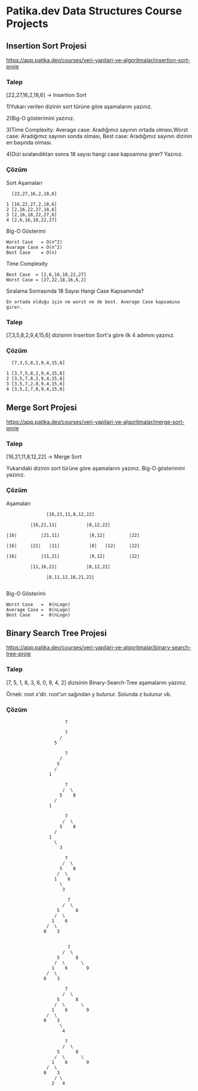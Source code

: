 # Patika.dev Data Structures Course Projects

## Insertion Sort Projesi
https://app.patika.dev/courses/veri-yapilari-ve-algoritmalar/insertion-sort-proje
### Talep
[22,27,16,2,18,6] -> Insertion Sort

1)Yukarı verilen dizinin sort türüne göre aşamalarını yazınız.

2)Big-O gösterimini yazınız.

3)Time Complexity: Average case: Aradığımız sayının ortada olması,Worst case: Aradığımız sayının sonda olması, Best case: Aradığımız sayının dizinin en başında olması.

4)Dizi sıralandıktan sonra 18 sayısı hangi case kapsamına girer? Yazınız.

### Çözüm

Sort Aşamaları
```
  [22,27,16,2,18,6]
  
1 [16,22,27,2,18,6]
2 [2,16,22,27,18,6]
3 [2,16,18,22,27,6]
4 [2,6,16,18,22,27]
```

Big-O Gösterimi
```
Worst Case   = O(n^2)
Avarage Case = O(n^2)
Best Case    = O(n)
```

Time Complexity
 ```
 Best Case  = [2,6,16,18,22,27]
 Worst Case = [27,22,18,16,6,2]
 ```
 
Sıralama Sonrasında 18 Sayısı Hangi Case Kapsamında?
 ```
 En ortada olduğu için ne worst ne de best. Average Case kapsamına girer.
 ```
### Talep
[7,3,5,8,2,9,4,15,6] dizisinin Insertion Sort'a göre ilk 4 adımını yazınız.

### Çözüm
 ```
   [7,3,5,8,2,9,4,15,6]
  
1 [3,7,5,8,2,9,4,15,6]
2 [3,5,7,8,2,9,4,15,6]
3 [3,5,7,2,8,9,4,15,6]
4 [3,5,2,7,8,9,4,15,6]
```

## Merge Sort Projesi
https://app.patika.dev/courses/veri-yapilari-ve-algoritmalar/merge-sort-proje

### Talep
[16,21,11,8,12,22] -> Merge Sort

Yukarıdaki dizinin sort türüne göre aşamalarını yazınız.
Big-O gösterimini yazınız.

### Çözüm

Aşamaları
 ```
                [16,21,11,8,12,22]
 
          |16,21,11|           |8,12,22|
 
|16|         |21,11|           |8,12|         |22|
 
|16|     |21|   |11|           |8|   |12|     |22|
 
|16|         |11,21|           |8,12|         |22|
 
          |11,16,21|           |8,12,22|
 
                |8,11,12,16,21,22|
 
 
 ```

Big-O Gösterimi
 ```
Worst Case   =  θ(nLogn) 
Average Case =  θ(nLogn)
Best Case    =  θ(nLogn) 
 ```
 
 ## Binary Search Tree Projesi
https://app.patika.dev/courses/veri-yapilari-ve-algoritmalar/binary-search-tree-proje

### Talep
[7, 5, 1, 8, 3, 6, 0, 9, 4, 2] dizisinin Binary-Search-Tree aşamalarını yazınız.

Örnek: root x'dir. root'un sağından y bulunur. Solunda z bulunur vb.

### Çözüm
```
                      7
                  
                      7
                    /
                  5
                  
                      7
                    /
                   5
                  /
                1
              
                      7
                     /  \
                    5    8
                  /
                1
              
                      7
                     /  \
                    5    8
                  /
                1 
                  \
                    3
                
                      7
                     /  \
                    5    8
                   /  \
                  1    6
                    \
                     3
                
                       7
                     /  \
                   5      8
                  /  \
                 1    6
               /  \
              0    3


                       7
                     /  \
                   5      8
                  /  \      \
                 1    6       9
               /  \
              0    3
              
                      7
                     /  \
                   5      8
                  /  \      \
                 1    6       9
               /  \
              0    3
                    \
                     4
                     
                      7
                     /  \
                   5      8
                  /  \      \
                 1    6       9
               /  \
              0    3
                  / \
                 2   4
```
